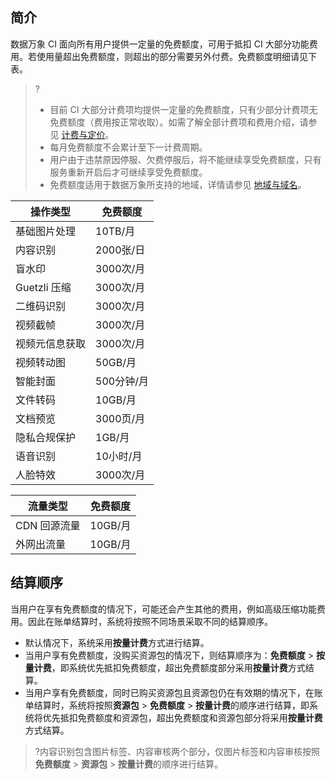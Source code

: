 ## 简介
数据万象 CI 面向所有用户提供一定量的免费额度，可用于抵扣 CI 大部分功能费用。若使用量超出免费额度，则超出的部分需要另外付费。免费额度明细请见下表。

>?
>- 目前 CI 大部分计费项均提供一定量的免费额度，只有少部分计费项无免费额度（费用按正常收取）。如需了解全部计费项和费用介绍，请参见 [计费与定价](https://cloud.tencent.com/document/product/460/6970)。
>- 每月免费额度不会累计至下一计费周期。
>- 用户由于违禁原因停服、欠费停服后，将不能继续享受免费额度，只有服务重新开启后才可继续享受免费额度。
>- 免费额度适用于数据万象所支持的地域，详情请参见 [地域与域名](https://cloud.tencent.com/document/product/460/31066)。





| 操作类型    | 免费额度    |
| ----------- | ----------- |
| 基础图片处理    | 10TB/月   |
| 内容识别    | 2000张/日 |
| 盲水印      | 3000次/月 |
| Guetzli 压缩 | 3000次/月 |
| 二维码识别   |  3000次/月 |
| 视频截帧       | 3000次/月 |
| 视频元信息获取 | 3000次/月 |
| 视频转动图     | 50GB/月   |
| 智能封面      |  500分钟/月  |
| 文件转码   |    10GB/月   |
|文档预览      |  3000页/月  |
|  隐私合规保护      |     1GB/月  |
|语音识别	    |   10小时/月   |
|  人脸特效  | 3000次/月   |

|流量类型 |  免费额度|
|---|----|
|CDN 回源流量|10GB/月|
|外网出流量|10GB/月|


## 结算顺序

当用户在享有免费额度的情况下，可能还会产生其他的费用，例如高级压缩功能费用。因此在账单结算时，系统将按照不同场景采取不同的结算顺序。

- 默认情况下，系统采用**按量计费**方式进行结算。
- 当用户享有免费额度，没购买资源包的情况下，则结算顺序为：**免费额度** > **按量计费**，即系统优先抵扣免费额度，超出免费额度部分采用**按量计费**方式结算。
-  当用户享有免费额度，同时已购买资源包且资源包仍在有效期的情况下，在账单结算时，系统将按照**资源包** > **免费额度** > **按量计费**的顺序进行结算，即系统将优先抵扣免费额度和资源包，超出免费额度和资源包部分将采用**按量计费**方式结算。
 >?内容识别包含图片标签、内容审核两个部分，仅图片标签和内容审核按照**免费额度** > **资源包** > **按量计费**的顺序进行结算。



